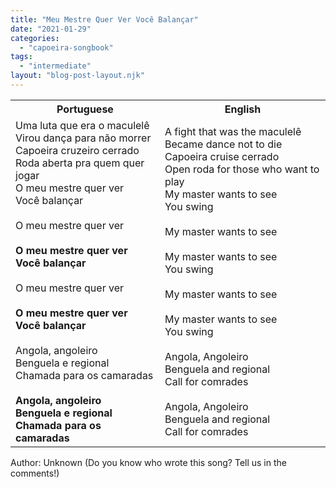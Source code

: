 ```yaml
---
title: "Meu Mestre Quer Ver Você Balançar"
date: "2021-01-29"
categories: 
  - "capoeira-songbook"
tags: 
  - "intermediate"
layout: "blog-post-layout.njk"
---
```


<table class="capoeira-table">
    <tr class="header-row">
        <th>Portuguese</th>
        <th>English</th>
    </tr>
    <tr>
        <td>Uma luta que era o maculelê<br>
Virou dança para não morrer<br>
Capoeira cruzeiro cerrado<br>
Roda aberta pra quem quer jogar<br>
O meu mestre quer ver<br>
Você balançar<br>
<br>
O meu mestre quer ver<br>
<br>
<strong>O meu mestre quer ver<br>
Você balançar</strong><br>
<br>
O meu mestre quer ver<br>
<br>
<strong>O meu mestre quer ver<br>
Você balançar</strong><br>
<br>
Angola, angoleiro<br>
Benguela e regional<br>
Chamada para os camaradas<br>
<br>
<strong>Angola, angoleiro<br>
Benguela e regional<br>
Chamada para os camaradas</strong></td>
        <td>A fight that was the maculelê<br>
Became dance not to die<br>
Capoeira cruise cerrado<br>
Open roda for those who want to play<br>
My master wants to see<br>
You swing<br>
<br>
My master wants to see<br>
<br>
My master wants to see<br>
You swing<br>
<br>
My master wants to see<br>
<br>
My master wants to see<br>
You swing<br>
<br>
Angola, Angoleiro<br>
Benguela and regional<br>
Call for comrades<br>
<br>
Angola, Angoleiro<br>
Benguela and regional<br>
Call for comrades</td>
    </tr>
</table>

<figcaption>
Author: Unknown (Do you know who wrote this song? Tell us in the comments!)
</figcaption>